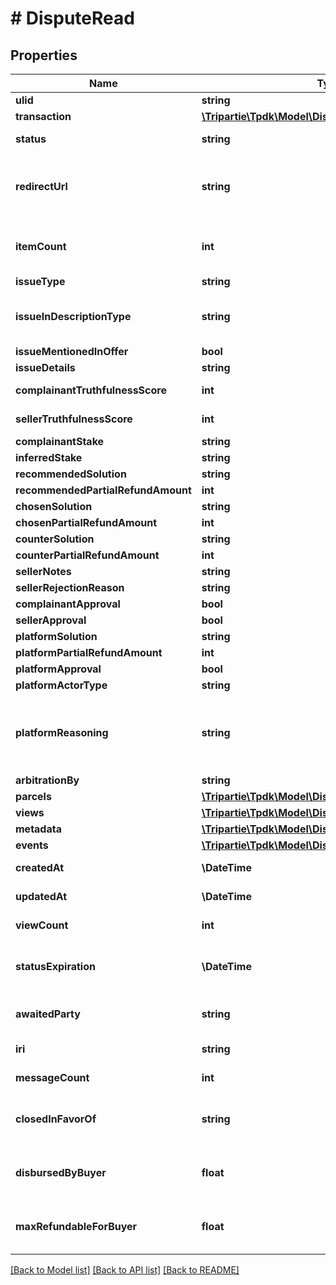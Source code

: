 # # DisputeRead

## Properties

Name | Type | Description | Notes
------------ | ------------- | ------------- | -------------
**ulid** | **string** |  |
**transaction** | [**\Tripartie\Tpdk\Model\DisputeTransactionRead**](DisputeTransactionRead.md) |  | [optional]
**status** | **string** |  | [default to 'CREATED']
**redirectUrl** | **string** | Fill-in that field IF you intend to redirect your customer instead of using a WebView. | [optional]
**itemCount** | **int** | The dispute may concern only PART of the package. Specify it there. | [optional]
**issueType** | **string** |  | [optional]
**issueInDescriptionType** | **string** | To be set only in conjunction of issueType &#x3D; NOT_AS_DESCRIBED. | [optional]
**issueMentionedInOffer** | **bool** |  | [optional]
**issueDetails** | **string** |  | [optional]
**complainantTruthfulnessScore** | **int** |  | [default to 100]
**sellerTruthfulnessScore** | **int** |  | [default to 100]
**complainantStake** | **string** |  | [optional]
**inferredStake** | **string** |  | [optional]
**recommendedSolution** | **string** |  | [optional]
**recommendedPartialRefundAmount** | **int** |  | [optional]
**chosenSolution** | **string** |  | [optional]
**chosenPartialRefundAmount** | **int** |  | [optional]
**counterSolution** | **string** |  | [optional]
**counterPartialRefundAmount** | **int** |  | [optional]
**sellerNotes** | **string** |  | [optional]
**sellerRejectionReason** | **string** |  | [optional]
**complainantApproval** | **bool** |  | [optional]
**sellerApproval** | **bool** |  | [optional]
**platformSolution** | **string** |  | [optional]
**platformPartialRefundAmount** | **int** |  | [optional]
**platformApproval** | **bool** |  | [optional]
**platformActorType** | **string** |  | [optional]
**platformReasoning** | **string** | Explicit additional information about the platform decision. Could be written by AI, Ruling or Customer Care. | [optional]
**arbitrationBy** | **string** |  | [optional]
**parcels** | [**\Tripartie\Tpdk\Model\DisputeParcelRead[]**](DisputeParcelRead.md) |  |
**views** | [**\Tripartie\Tpdk\Model\DisputeViewRead[]**](DisputeViewRead.md) |  |
**metadata** | [**\Tripartie\Tpdk\Model\DisputeMetadataRead[]**](DisputeMetadataRead.md) |  |
**events** | [**\Tripartie\Tpdk\Model\DisputeWorkflowEventRead[]**](DisputeWorkflowEventRead.md) |  | [optional]
**createdAt** | **\DateTime** |  | [optional] [readonly]
**updatedAt** | **\DateTime** |  | [optional] [readonly]
**viewCount** | **int** |  | [optional] [readonly]
**statusExpiration** | **\DateTime** | Yield if eligible the date-time at which the dispute state expire. | [optional] [readonly]
**awaitedParty** | **string** | Determine who is awaited (actor) for the next transition | [optional] [readonly]
**iri** | **string** |  | [optional] [readonly]
**messageCount** | **int** |  | [optional] [readonly]
**closedInFavorOf** | **string** | Determine who won the case, if not specified, then it is ongoing. | [optional] [readonly]
**disbursedByBuyer** | **float** | Total amount disbursed by the buyer to acquire the item. | [optional] [readonly]
**maxRefundableForBuyer** | **float** | How much the buyer can actually receive back in case of a full refund. | [optional] [readonly]

[[Back to Model list]](../../README.md#models) [[Back to API list]](../../README.md#endpoints) [[Back to README]](../../README.md)
